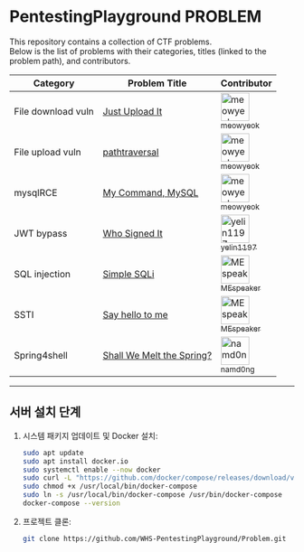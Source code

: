 # PentestingPlayground PROBLEM

This repository contains a collection of CTF problems.  
Below is the list of problems with their categories, titles (linked to the problem path), and contributors.

| Category       | Problem Title                                                                                                                                                 | Contributor                                                                                                                                                         |
|----------------|---------------------------------------------------------------------------------------------------------------------------------------------------------------|---------------------------------------------------------------------------------------------------------------------------------------------------------------------|
| File download vuln            | [Just Upload It](https://github.com/WHS-PentestingPlayground/Problem/tree/main/prob-server-1/FileUpload)                                             | [<img src="https://github.com/meowyeok.png" width="50" height="50" alt="meowyeok"><br><sub>meowyeok</sub>](https://github.com/meowyeok)              |
| File upload vuln   | [pathtraversal](https://github.com/WHS-PentestingPlayground/Problem/tree/main/prob-server-1/FileDownload)                                                       | [<img src="https://github.com/meowyeok.png" width="50" height="50" alt="meowyeok"><br><sub>meowyeok</sub>](https://github.com/meowyeok)                  |
| mysqlRCE   | [My Command, MySQL](https://github.com/WHS-PentestingPlayground/Problem/tree/main/prob-server-1/mysqlRCE)                                                                      | [<img src="https://github.com/meowyeok.png" width="50" height="50" alt="meowyeok"><br><sub>meowyeok</sub>](https://github.com/meowyeok)                      |
| JWT bypass   | [Who Signed It](https://github.com/WHS-PentestingPlayground/Problem/tree/main/prob-server-1/JwtAlgHs256)                                                                          | [<img src="https://github.com/yelin1197.png" width="50" height="50" alt="yelin1197"><br><sub>yelin1197</sub>](https://github.com/yelin1197)                  |
| SQL injection            | [Simple SQLi](https://github.com/WHS-PentestingPlayground/Problem/tree/main/prob-server-2/SQLi)                             | [<img src="https://github.com/MEspeaker.png" width="50" height="50" alt="MEspeaker"><br><sub>MEspeaker</sub>](https://github.com/MEspeaker)                      |
| SSTI            | [Say hello to me](https://github.com/WHS-PentestingPlayground/Problem/tree/main/prob-server-2/ssti)                                                                              | [<img src="https://github.com/MEspeaker.png" width="50" height="50" alt="MEspeaker"><br><sub>MEspeaker</sub>](https://github.com/MEspeaker)                  |
| Spring4shell     | [Shall We Melt the Spring?](https://github.com/WHS-PentestingPlayground/Problem/tree/main/prob-server-2/spring4shell)                                                                      | [<img src="https://github.com/namd0ng.png" width="50" height="50" alt="namd0ng"><br><sub>namd0ng</sub>](https://github.com/namd0ng)                              |
                                       
---

## 서버 설치 단계
1. 시스템 패키지 업데이트 및 Docker 설치:
    ```sh
    sudo apt update
    sudo apt install docker.io
    sudo systemctl enable --now docker
    sudo curl -L "https://github.com/docker/compose/releases/download/v2.21.0/docker-compose-$(uname -s)-$(uname -m)" -o /usr/local/bin/docker-compose
    sudo chmod +x /usr/local/bin/docker-compose
    sudo ln -s /usr/local/bin/docker-compose /usr/bin/docker-compose
    docker-compose --version
    ```

2. 프로젝트 클론:
    ```sh
    git clone https://github.com/WHS-PentestingPlayground/Problem.git
    ```

